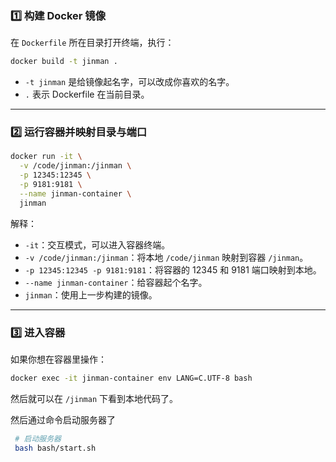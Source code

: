 
### 1️⃣ 构建 Docker 镜像

在 `Dockerfile` 所在目录打开终端，执行：

```bash
docker build -t jinman .
```

* `-t jinman` 是给镜像起名字，可以改成你喜欢的名字。
* `.` 表示 Dockerfile 在当前目录。

---

### 2️⃣ 运行容器并映射目录与端口

```bash
docker run -it \
  -v /code/jinman:/jinman \
  -p 12345:12345 \
  -p 9181:9181 \
  --name jinman-container \
  jinman
```

解释：

* `-it`：交互模式，可以进入容器终端。
* `-v /code/jinman:/jinman`：将本地 `/code/jinman` 映射到容器 `/jinman`。
* `-p 12345:12345 -p 9181:9181`：将容器的 12345 和 9181 端口映射到本地。
* `--name jinman-container`：给容器起个名字。
* `jinman`：使用上一步构建的镜像。

---

### 3️⃣ 进入容器

如果你想在容器里操作：

```bash
docker exec -it jinman-container env LANG=C.UTF-8 bash
```

然后就可以在 `/jinman` 下看到本地代码了。

然后通过命令启动服务器了
```bash
 # 启动服务器
 bash bash/start.sh
```